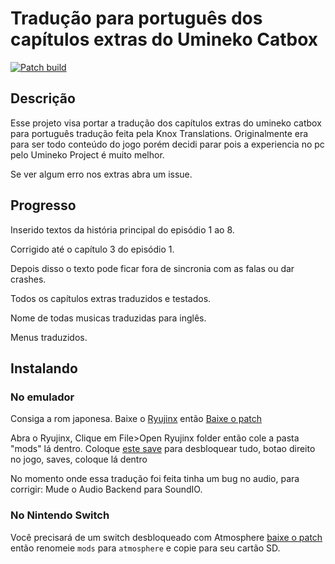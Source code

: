 # Tradução para português dos capítulos extras do Umineko Catbox

[![Patch build](https://github.com/ooa113y/umineko-catbox-english/actions/workflows/main.yml/badge.svg)](https://github.com/Vmarcelo49/umineko-catbox-ptbr/actions/workflows/main.yml)

## Descrição
Esse projeto visa portar a tradução dos capítulos extras do umineko catbox para português tradução feita pela Knox Translations.
Originalmente era para ser todo conteúdo do jogo porém decidi parar pois a experiencia no pc pelo Umineko Project é muito melhor.

Se ver algum erro nos extras abra um issue.
## Progresso
Inserido textos da história principal do episódio 1 ao 8.

Corrigido até o capítulo 3 do episódio 1.

Depois disso o texto pode ficar fora de sincronia com as falas ou dar crashes.


Todos os capítulos extras traduzidos e testados.

Nome de todas musicas traduzidas para inglês.

Menus traduzidos.


## Instalando

### No emulador
Consiga a rom japonesa.
Baixe o [Ryujinx](https://ryujinx.org/) então
[Baixe o patch](../../releases/latest/download/patch.zip)

Abra o Ryujinx, Clique em File>Open Ryujinx folder então cole a pasta "mods" lá dentro.
Coloque [este save](https://1drv.ms/u/s!AuY-QvKkTxAsmAyr7Yb_2hObXH_b?e=1jxhQE) para desbloquear tudo, botao direito no jogo, saves, coloque lá dentro

No momento onde essa tradução foi feita tinha um bug no audio, para corrigir:
Mude o Audio Backend para SoundIO.
### No Nintendo Switch

Você precisará de um switch desbloqueado com Atmosphere
[baixe o patch](../../releases/latest/download/patch.zip) então renomeie `mods` para `atmosphere` e copie para seu cartão SD.
